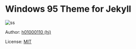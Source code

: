 # Windows 95 Theme for Jekyll

![ss](https://github.com/h01000110/windows-95/raw/gh-pages/screenshot_2.png)

Author: [h01000110 (hi)](https://github.com/h01000110)

License: [MIT](https://github.com/Habibu-R-ahman/habibu-r-ahman.github.io/blob/main/LICENSE)
